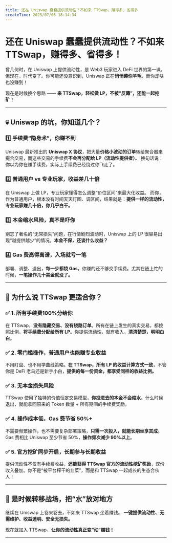 ```yaml
---
title: 还在 Uniswap 蠢蠢提供流动性？不如来 TTSwap，赚得多、省得多
createTime: 2025/07/08 18:14:34
---
```


<ShareButtonZh/>

# **还在 Uniswap 蠢蠢提供流动性？不如来 TTSwap，赚得多、省得多！**

曾几何时，在 Uniswap 上提供流动性，是 Web3 玩家进入 DeFi 世界的第一课。但现在，时代变了。你可能还没意识到，Uniswap 正在**悄悄薅你羊毛**，而你却啥也没赚到！

现在是时候换个思路 —— **来 TTSwap，轻松做 LP，不被“反薅”，还能一起挖矿！**

---

## 💀 Uniswap 的坑，你知道几个？

### 1️⃣ **手续费“隐身术”，你赚不到**

Uniswap 最新推出的 **Uniswap X 协议**，把大量**价格小波动的订单**转给聚合器来撮合交易，而这些交易的手续费**不会再分配给 LP（流动性提供者）**。
换句话说：你以为你在赚手续费，实际上手续费已经绕过你飞走了。

### 2️⃣ **普通用户 vs 专业玩家，收益差几十倍**

在 Uniswap 上做 LP，专业玩家懂得怎么调整“价位区间”来最大化收益。
而你，作为普通用户，根本没有时间天天盯图、调区间，结果就是：**提供一样的流动性，专业玩家赚几十倍，你几乎白干。**

### 3️⃣ **本金缩水风险，真不是吓你**

别忘了著名的“无常损失”问题，在行情剧烈波动时，Uniswap 上的 LP 很容易出现“越提供越少”的情况。**本金不保，还谈什么收益？**

### 4️⃣ **Gas 费高得离谱，入场就亏一笔**

部署、调整、退出，**每一步都烧 Gas**，你赚的还不够交手续费。尤其在链上忙的时候，**一笔操作几十美金就没了。**

---

## 💎 为什么说 TTSwap 更适合你？

### ✅ **1. 所有手续费100%分给你**

在 TTSwap，**没有隐藏交易、没有绕路订单**。所有在链上发生的真实交易，都按照比例，**将手续费分配给所有 LP**。你提供流动性，就有收入，**清清楚楚，明明白白**。

### ✅ **2. 零门槛操作，普通用户也能赚专业收益**

不用盯盘、也不用学曲线策略。**在 TTSwap，所有 LP 的收益计算方式一致**，不管你是 DeFi 老鸟还是新手小白，**提供的每一份资金，都享受同样的收益比例。**

### ✅ **3. 无本金损失风险**

TTSwap 使用了独特的价值恒定交易模型，**你投进去的本金不会缩水**。什么时候退出，就能拿回原来的 Token 数量 + 所有期间的手续费奖励。

### ✅ **4. 操作成本低，Gas 费节省 50%+**

不需要频繁操作，也不需要复杂部署策略，**只需一次投入，就能长期坐享其成**。Gas 费相比 Uniswap 至少节省 50%，**操作频次减少 90%以上**。

### ✅ **5. 官方挖矿同步开启，长期参与长期收益**

提供流动性不仅有手续费收益，**还能获得 TTSwap 官方的流动性挖矿奖励**，双份收入叠加。你不是“被平台榨干的韭菜”，而是和 TTSwap 一起成长的生态合伙人！

---

## 🌊 是时候转移战场，把“水”放对地方

继续在 Uniswap 上卷来卷去，不如来 TTSwap 坐着赚钱。
**一键提供流动性、无需维护、收益透明、安全无损失。**

现在就加入 TTSwap，**让你的流动性真正变“动”赚钱！**

---
